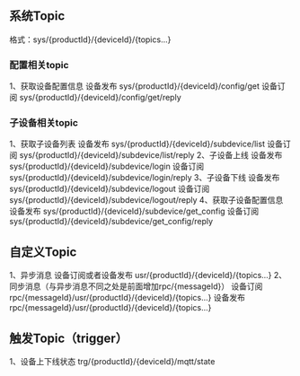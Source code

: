 
## 系统Topic
格式：sys/{productId}/{deviceId}/{topics...}

### 配置相关topic
1、获取设备配置信息
设备发布               sys/{productId}/{deviceId}/config/get
设备订阅               sys/{productId}/{deviceId}/config/get/reply

### 子设备相关topic
1、获取子设备列表
设备发布               sys/{productId}/{deviceId}/subdevice/list
设备订阅               sys/{productId}/{deviceId}/subdevice/list/reply
2、子设备上线
设备发布               sys/{productId}/{deviceId}/subdevice/login
设备订阅               sys/{productId}/{deviceId}/subdevice/login/reply
3、子设备下线
设备发布               sys/{productId}/{deviceId}/subdevice/logout
设备订阅               sys/{productId}/{deviceId}/subdevice/logout/reply
4、获取子设备配置信息
设备发布               sys/{productId}/{deviceId}/subdevice/get_config
设备订阅               sys/{productId}/{deviceId}/subdevice/get_config/reply

## 自定义Topic
1、异步消息
设备订阅或者设备发布     usr/{productId}/{deviceId}/{topics...}
2、同步消息（与异步消息不同之处是前面增加rpc/{messageId}）
设备订阅               rpc/{messageId}/usr/{productId}/{deviceId}/{topics...}
设备发布               rpc/{messageId}/usr/{productId}/{deviceId}/{topics...}


## 触发Topic（trigger）
1、设备上下线状态       trg/{productId}/{deviceId}/mqtt/state